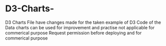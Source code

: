 # D3-Charts-
D3 Charts 
File have changes made for the taken example of D3 
Code of the Data charts can be used for improvement and practise not applicable for commerical purpose 
Request permission before deploying and for commerical purpose 


